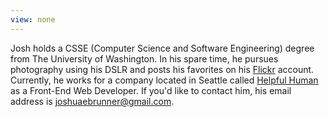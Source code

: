 ```yaml
---
view: none
---
```


Josh holds a CSSE (Computer Science and Software Engineering) degree from The University of Washington. In his spare time, he pursues  photography using his DSLR and posts his favorites on his [Flickr][1] account. Currently, he works for a company located in Seattle called [Helpful Human][2] as a Front-End Web Developer. If you'd like to contact him, his email address is [joshuaebrunner@gmail.com](mailto:joshuaebrunner@gmail.com).

[1]: https://www.flickr.com/photos/77226941@N04/
[2]: http://www.helpfulhuman.com/
